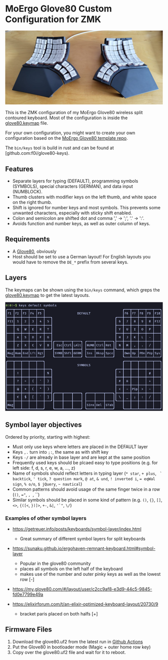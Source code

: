 # MoErgo Glove80 Custom Configuration for ZMK

![Glove80](glove80.jpg)

This is the ZMK configuration of my MoErgo Glove80 wireless split contoured keyboard.
Most of the configuration is inside the [glove80.keymap](config/glove80.keymap) file.

For your own configuration, you might want to create your own configuration based on
the [MoErgo Glove80 template repo](https://github.com/moergo-sc/glove80-zmk-config).

The `bin/keys` tool is build in rust and can be found at [github.com:f0i/glove80-keys).

## Features

- Separate layers for typing (DEFAULT), programming symbols (SYMBOLS), special characters (GERMAN), and data input (NUMBLOCK).
- Thumb clusters with modifier keys on the left thumb, and white space on the right thumb.
- Shift is ignored for number keys and most symbols. This prevents some unwanted characters, especially with sticky shift enabled.
- Colon and semicolon are shifted dot and comma ',' -> ';', '.' -> ':'.
- Avoids function and number keys, as well as outer column of keys.

## Requirements

- A [Glove80](https://www.moergo.com/collections/glove80-keyboards), obviously
- Host should be set to use a German layout! For English layouts you would have to remove the `DE_*` prefix from several keys.

## Layers

The keymaps can be shown using the `bin/keys` command, which greps the [glove80.keymap](config/glove80.keymap) to get the latest layouts.

![demo](demo.png)

## Symbol layer objectives

Ordered by priority, starting with highest: 

- Must only use keys where letters are placed in the DEFAULT layer
- Keys `,.` turn into `;:`, the same as with shift key
- Keys `-/` are already in base layer and are kept at the same position
- Frequently used keys should be plcaed easy to type positions (e.g. for left side: f, d, s, r, e, w, a, ..., z)
- Name of symbols should reflect letters in typing layer (`* star`, `+ plus`, `` ` backtick``, `' tick`, `? question mark`, `@ at`, `& und`, `! inverted i`, `= eqWal sign`, `% o/o`, `$ jQuery`, `~ nautical`)
- Common patterns should avoid usage of the same finger twice in a row (`()`, `="`, ``, ``, ``)
- Similar symbols should be placed in some kind of pattern (e.g. `()`, `{}`, `[]`, `<>`, `{([<`, `})]>`, `+-`, `&|`, ``'`"``, `\/`)

### Examples of other symbol layers

- https://getreuer.info/posts/keyboards/symbol-layer/index.html
  - Great summary of different symbol layers for split keyboards

- https://sunaku.github.io/ergohaven-remnant-keyboard.html#symbol-layer
  - Popular in the glove80 community
  - places all symbols on the left half of the keyboard
  - makes use of the number and outer pinky keys as well as the lowest row [-]

- https://my.glove80.com/#/layout/user/c2cc9af8-e3d9-44c5-9845-fd0e7799e49a

- https://elixirforum.com/t/an-elixir-optimized-keyboard-layout/20730/9
  - bracket paris placed on both halfs [+]


## Firmware Files

1. Download the glove80.uf2 from the latest run in [Github Actions](https://github.com/f0i/glove80/actions)
2. Put the Glove80 in bootloader mode (Magic + outer home row key)
3. Copy over the glove80.uf2 file and wait for it to reboot.

